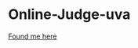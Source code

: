 # Online-Judge-uva
<a href="https://uhunt.onlinejudge.org/id/528735" target="__blank" class="button big">Found me here</a>
